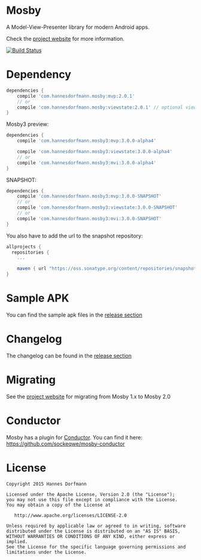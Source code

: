 # Mosby
A Model-View-Presenter library for modern Android apps.

Check the [project website](http://hannesdorfmann.com/mosby/) for more information.

[![Build Status](https://travis-ci.org/sockeqwe/mosby.svg?branch=master)](https://travis-ci.org/sockeqwe/mosby)

# Dependency
```groovy
dependencies {
	compile 'com.hannesdorfmann.mosby:mvp:2.0.1'
	// or
	compile 'com.hannesdorfmann.mosby:viewstate:2.0.1' // optional viewstate feature
}
```

Mosby3 preview:
```groovy
dependencies {
	compile 'com.hannesdorfmann.mosby3:mvp:3.0.0-alpha4'

	compile 'com.hannesdorfmann.mosby3:viewstate:3.0.0-alpha4'
	// or
	compile 'com.hannesdorfmann.mosby3:mvi:3.0.0-alpha4'
}
```

SNAPSHOT:
```groovy
dependencies {
	compile 'com.hannesdorfmann.mosby3:mvp:3.0.0-SNAPSHOT'
	// or
	compile 'com.hannesdorfmann.mosby3:viewstate:3.0.0-SNAPSHOT'
	// or
	compile 'com.hannesdorfmann.mosby3:mvi:3.0.0-SNAPSHOT'
}
```


You also have to add the url to the snapshot repository:

```gradle
allprojects {
  repositories {
    ...

    maven { url "https://oss.sonatype.org/content/repositories/snapshots/" }
}
```


# Sample APK
You can find the sample apk files in the [release section](https://github.com/sockeqwe/mosby/releases)

# Changelog
The changelog can be found in the [release section](https://github.com/sockeqwe/mosby/releases)

# Migrating
See the [project website](http://hannesdorfmann.com/mosby/) for migrating from Mosby 1.x to Mosby 2.0

# Conductor
Mosby has a plugin for [Conductor](https://github.com/bluelinelabs/Conductor). You can find it here: https://github.com/sockeqwe/mosby-conductor

# License
```
Copyright 2015 Hannes Dorfmann

Licensed under the Apache License, Version 2.0 (the "License");
you may not use this file except in compliance with the License.
You may obtain a copy of the License at

   http://www.apache.org/licenses/LICENSE-2.0

Unless required by applicable law or agreed to in writing, software
distributed under the License is distributed on an "AS IS" BASIS,
WITHOUT WARRANTIES OR CONDITIONS OF ANY KIND, either express or implied.
See the License for the specific language governing permissions and
limitations under the License.
```
